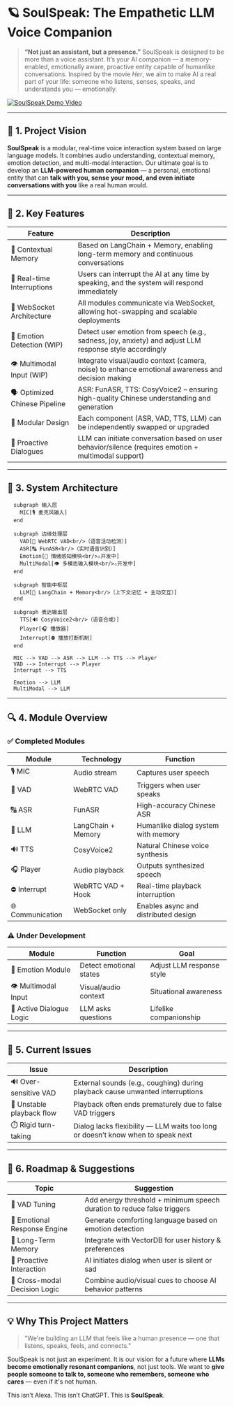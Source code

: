 # 🪐 SoulSpeak: The Empathetic LLM Voice Companion


> **“Not just an assistant, but a presence.”**
> SoulSpeak is designed to be more than a voice assistant. It’s your AI companion — a memory-enabled, emotionally aware, proactive entity capable of humanlike conversations.
> Inspired by the movie *Her*, we aim to make AI a real part of your life: someone who listens, senses, speaks, and understands you — emotionally.

[![SoulSpeak Demo Video](https://img.youtube.com/vi/YY0Z1xip1xE/maxresdefault.jpg)](https://youtu.be/YY0Z1xip1xE)


---

## 📍 1. Project Vision

**SoulSpeak** is a modular, real-time voice interaction system based on large language models. It combines audio understanding, contextual memory, emotion detection, and multi-modal interaction. Our ultimate goal is to develop an **LLM-powered human companion** — a personal, emotional entity that can **talk with you, sense your mood, and even initiate conversations with you** like a real human would.

---

## 🌟 2. Key Features

| Feature                        | Description                                                                                             |
| ------------------------------ | ------------------------------------------------------------------------------------------------------- |
| 🧠 Contextual Memory           | Based on LangChain + Memory, enabling long-term memory and continuous conversations                     |
| 🎤 Real-time Interruptions     | Users can interrupt the AI at any time by speaking, and the system will respond immediately             |
| 🔁 WebSocket Architecture      | All modules communicate via WebSocket, allowing hot-swapping and scalable deployments                   |
| 💬 Emotion Detection (WIP)     | Detect user emotion from speech (e.g., sadness, joy, anxiety) and adjust LLM response style accordingly |
| 👁️ Multimodal Input (WIP)     | Integrate visual/audio context (camera, noise) to enhance emotional awareness and decision making       |
| 🗣️ Optimized Chinese Pipeline | ASR: FunASR, TTS: CosyVoice2 – ensuring high-quality Chinese understanding and generation               |
| 🧩 Modular Design              | Each component (ASR, VAD, TTS, LLM) can be independently swapped or upgraded                            |
| 🤖 Proactive Dialogues         | LLM can initiate conversation based on user behavior/silence (requires emotion + multimodal support)    |

---

## 🧱 3. System Architecture

```mermaid
  subgraph 输入层
    MIC[🎙️ 麦克风输入]
  end

  subgraph 边缘处理层
    VAD[🧱 WebRTC VAD<br/>（语音活动检测）]
    ASR[🔠 FunASR<br/>（实时语音识别）]
    Emotion[💬 情绪感知模块<br/>⚠️开发中]
    MultiModal[👁️ 多模态输入模块<br/>⚠️开发中]
  end

  subgraph 智能中枢层
    LLM[🧠 LangChain + Memory<br/>（上下文记忆 + 主动交互）]
  end

  subgraph 表达输出层
    TTS[🔊 CosyVoice2<br/>（语音合成）]
    Player[🎧 播放器]
    Interrupt[⛔ 播放打断机制]
  end

  MIC --> VAD --> ASR --> LLM --> TTS --> Player
  VAD --> Interrupt --> Player
  Interrupt --> TTS

  Emotion --> LLM
  MultiModal --> LLM
```

---

## 🔍 4. Module Overview

### ✅ Completed Modules

| Module           | Technology         | Function                             |
| ---------------- | ------------------ | ------------------------------------ |
| 🎙️ MIC          | Audio stream       | Captures user speech                 |
| 🧱 VAD           | WebRTC VAD         | Triggers when user speaks            |
| 🔠 ASR           | FunASR             | High-accuracy Chinese ASR            |
| 🧠 LLM           | LangChain + Memory | Humanlike dialog system with memory  |
| 🔊 TTS           | CosyVoice2         | Natural Chinese voice synthesis      |
| 🎧 Player        | Audio playback     | Outputs synthesized speech           |
| ⛔ Interrupt      | WebRTC VAD + Hook  | Real-time playback interruption      |
| 🌐 Communication | WebSocket only     | Enables async and distributed design |

### ⚠️ Under Development

| Module                   | Function                | Goal                      |
| ------------------------ | ----------------------- | ------------------------- |
| 💬 Emotion Module        | Detect emotional states | Adjust LLM response style |
| 👁️ Multimodal Input     | Visual/audio context    | Situational awareness     |
| 🤖 Active Dialogue Logic | LLM asks questions      | Lifelike companionship    |

---

## 🧪 5. Current Issues

| Issue                     | Description                                                                      |
| ------------------------- | -------------------------------------------------------------------------------- |
| 🔊 Over-sensitive VAD     | External sounds (e.g., coughing) during playback cause unwanted interruptions    |
| 🧱 Unstable playback flow | Playback often ends prematurely due to false VAD triggers                        |
| ⏱️ Rigid turn-taking      | Dialog lacks flexibility — LLM waits too long or doesn’t know when to speak next |

---

## 🚀 6. Roadmap & Suggestions

| Topic                         | Suggestion                                                              |
| ----------------------------- | ----------------------------------------------------------------------- |
| 🔧 VAD Tuning                 | Add energy threshold + minimum speech duration to reduce false triggers |
| 💞 Emotional Response Engine  | Generate comforting language based on emotion detection                 |
| 🧠 Long-Term Memory           | Integrate with VectorDB for user history & preferences                  |
| 🤝 Proactive Interaction      | AI initiates dialog when user is silent or sad                          |
| 🧠 Cross-modal Decision Logic | Combine audio/visual cues to choose AI behavior patterns                |

---

## 💡 Why This Project Matters

> "We're building an LLM that feels like a human presence — one that listens, speaks, feels, and connects."

SoulSpeak is not just an experiment. It is our vision for a future where **LLMs become emotionally resonant companions**, not just tools. We want to **give people someone to talk to, someone who remembers, someone who cares** — even if it's not human.

This isn’t Alexa.
This isn’t ChatGPT.
This is **SoulSpeak**.
